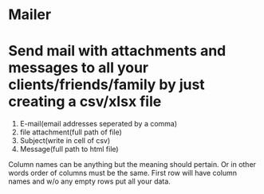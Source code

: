 # Mailer
<h1>Send mail with attachments and messages to all your clients/friends/family by just creating a csv/xlsx file</h1>
<ol>
  <li>E-mail(email addresses seperated by a comma)</li>
  <li>file attachment(full path of file)</li>
  <li>Subject(write in cell of csv) </li>
  <li>Message(full path to html file)</li>
</ol>
Column names can be anything but the meaning should pertain. Or in other words order of columns must be the same.
First row will have column names and w/o any empty rows put all your data.
